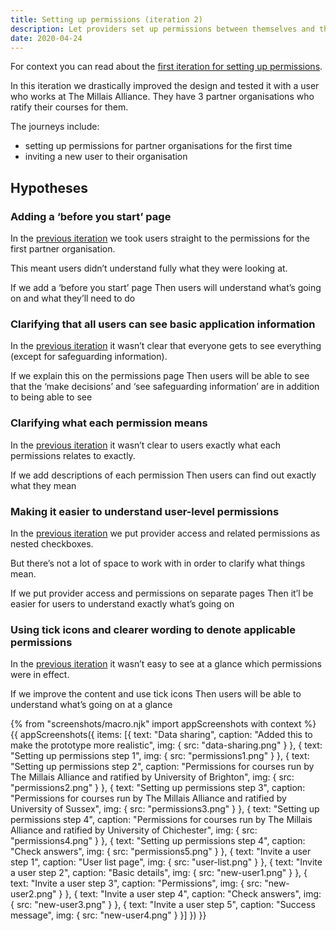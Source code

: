 ```yaml
---
title: Setting up permissions (iteration 2)
description: Let providers set up permissions between themselves and their partner organisations
date: 2020-04-24
---
```


For context you can read about the [first iteration for setting up permissions](/manage-teacher-training-applications/setting-up-permissions).

In this iteration we drastically improved the design and tested it with a user who works at The Millais Alliance. They have 3 partner organisations who ratify their courses for them.

The journeys include:

- setting up permissions for partner organisations for the first time
- inviting a new user to their organisation

## Hypotheses

### Adding a ‘before you start’ page

In the [previous iteration](/manage-teacher-training-applications/setting-up-permissions) we took users straight to the permissions for the first partner organisation.

This meant users didn’t understand fully what they were looking at.

If we add a ‘before you start’ page
Then users will understand what’s going on and what they’ll need to do

### Clarifying that all users can see basic application information

In the [previous iteration](/manage-teacher-training-applications/setting-up-permissions) it wasn’t clear that everyone gets to see everything (except for safeguarding information).

If we explain this on the permissions page
Then users will be able to see that the ‘make decisions’ and ‘see safeguarding information’ are in addition to being able to see

### Clarifying what each permission means

In the [previous iteration](/manage-teacher-training-applications/setting-up-permissions) it wasn’t clear to users exactly what each permissions relates to exactly.

If we add descriptions of each permission
Then users can find out exactly what they mean

### Making it easier to understand user-level permissions

In the [previous iteration](/manage-teacher-training-applications/setting-up-permissions) we put provider access and related permissions as nested checkboxes.

But there’s not a lot of space to work with in order to clarify what things mean.

If we put provider access and permissions on separate pages
Then it’l be easier for users to understand exactly what’s going on

### Using tick icons and clearer wording to denote applicable permissions

In the [previous iteration](/manage-teacher-training-applications/setting-up-permissions) it wasn’t easy to see at a glance which permissions were in effect.

If we improve the content and use tick icons
Then users will be able to understand what’s going on at a glance

{% from "screenshots/macro.njk" import appScreenshots with context %}
{{ appScreenshots({
  items: [{
    text: "Data sharing",
    caption: "Added this to make the prototype more realistic",
    img: {
      src: "data-sharing.png"
    }
  }, {
    text: "Setting up permissions step 1",
    img: {
      src: "permissions1.png"
    }
  }, {
    text: "Setting up permissions step 2",
    caption: "Permissions for courses run by The Millais Alliance and ratified by University of Brighton",
    img: {
      src: "permissions2.png"
    }
  }, {
    text: "Setting up permissions step 3",
    caption: "Permissions for courses run by The Millais Alliance and ratified by University of Sussex",
    img: {
      src: "permissions3.png"
    }
  }, {
    text: "Setting up permissions step 4",
    caption: "Permissions for courses run by The Millais Alliance and ratified by University of Chichester",
    img: {
      src: "permissions4.png"
    }
  }, {
    text: "Setting up permissions step 4",
    caption: "Check answers",
    img: {
      src: "permissions5.png"
    }
  }, {
    text: "Invite a user step 1",
    caption: "User list page",
    img: {
      src: "user-list.png"
    }
  }, {
    text: "Invite a user step 2",
    caption: "Basic details",
    img: {
      src: "new-user1.png"
    }
  }, {
    text: "Invite a user step 3",
    caption: "Permissions",
    img: {
      src: "new-user2.png"
    }
  }, {
    text: "Invite a user step 4",
    caption: "Check answers",
    img: {
      src: "new-user3.png"
    }
  }, {
    text: "Invite a user step 5",
    caption: "Success message",
    img: {
      src: "new-user4.png"
    }
  }]
}) }}
